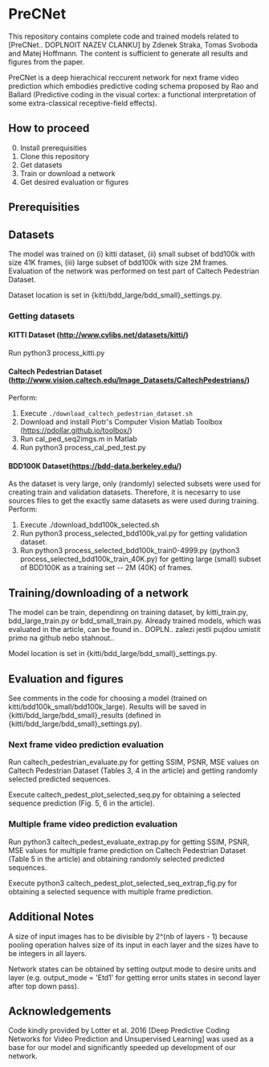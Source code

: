 # PreCNet

This repository contains complete code and trained models related to [PreCNet.. DOPLNOIT NAZEV CLANKU] by Zdenek Straka, Tomas Svoboda and Matej Hoffmann. The content is sufficient to generate all results and figures from the paper.

PreCNet is a deep hierachical reccurent network for next frame video prediction which embodies predictive coding schema proposed by Rao and Ballard (Predictive coding in the visual cortex: a functional interpretation of some extra-classical receptive-field effects).

## How to proceed
0. Install prerequisities
1. Clone this repository
2. Get datasets
3. Train or download a network
4. Get desired evaluation or figures 

## Prerequisities


## Datasets
The model was trained on (i) kitti dataset, (ii) small subset of bdd100k with size 41K frames, (iii) large subset of bdd100k with size 2M frames. Evaluation of the network was performed on test part of Caltech Pedestrian Dataset.

Dataset location is set in {kitti/bdd_large/bdd_small}_settings.py.


### Getting datasets
#### KITTI Dataset (http://www.cvlibs.net/datasets/kitti/)
Run python3 process_kitti.py

#### Caltech Pedestrian Dataset (http://www.vision.caltech.edu/Image_Datasets/CaltechPedestrians/)
Perform: 
1) Execute ```./download_caltech_pedestrian_dataset.sh```
2) Download and install Piotr's Computer Vision Matlab Toolbox (https://pdollar.github.io/toolbox/)
3) Run cal_ped_seq2imgs.m in Matlab
4) Run python3 process_cal_ped_test.py  

#### BDD100K Dataset(https://bdd-data.berkeley.edu/) 
As the dataset is very large, only (randomly) selected subsets were used for creating train and validation datasets. Therefore, it is necesarry to use sources files to get the exactly same datasets as were used during training.  
Perform:
1) Execute ./download_bdd100k_selected.sh
2) Run python3 process_selected_bdd100k_val.py for getting validation dataset. 
2) Run python3 process_selected_bdd100k_train0-4999.py (python3 process_selected_bdd100k_train_40K.py) for getting large (small) subset of BDD100K as a training set -- 2M (40K) of frames.


## Training/downloading of a network
The model can be train, dependinng on training dataset, by kitti_train.py, bdd_large_train.py or bdd_small_train.py. Already trained models, which was evaluated in the article, can be found in.. DOPLN.. zalezi jestli pujdou umistit primo na github nebo stahnout..

Model location is set in {kitti/bdd_large/bdd_small}_settings.py.  


## Evaluation and figures
See comments in the code for choosing a model (trained on kitti/bdd100k_small/bdd100k_large). Results will be saved in {kitti/bdd_large/bdd_small}_results (defined in {kitti/bdd_large/bdd_small}_settings.py).

### Next frame video prediction evaluation

Run caltech_pedestrian_evaluate.py for getting SSIM, PSNR, MSE values on Caltech Pedestrian Dataset (Tables 3, 4 in the article) and getting randomly selected predicted sequences. 

Execute caltech_pedest_plot_selected_seq.py for obtaining a selected sequence prediction (Fig. 5, 6 in the article). 
 

### Multiple frame video prediction evaluation
Run python3 caltech_pedest_evaluate_extrap.py for getting SSIM, PSNR, MSE values for multiple frame prediction on Caltech Pedestrian Dataset (Table 5 in the article) and obtaining randomly selected predicted sequences.

Execute python3 caltech_pedest_plot_selected_seq_extrap_fig.py for obtaining a selected sequence with multiple frame prediction.



## Additional Notes
A size of input images has to be divisible by 2^(nb of layers - 1) because pooling operation halves size of its input in each layer and the sizes have to be integers in all layers.

Network states can be obtained by setting output mode to desire units and layer (e.g. output_mode = 'Etd1' for getting error units states in second layer after top down pass).


## Acknowledgements
Code kindly provided by Lotter et al. 2016 [Deep Predictive Coding Networks for Video Prediction and Unsupervised Learning] was used as a base for our model and significantly speeded up development of our network. 







